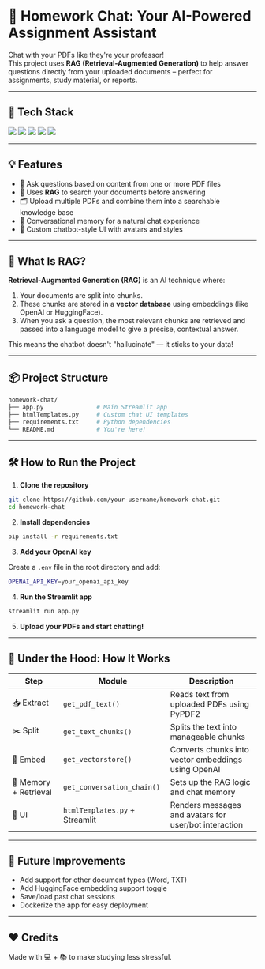 # 📄 Homework Chat: Your AI-Powered Assignment Assistant

Chat with your PDFs like they're your professor!  
This project uses **RAG (Retrieval-Augmented Generation)** to help answer questions directly from your uploaded documents – perfect for assignments, study material, or reports.

---

## 🚀 Tech Stack

<p align="left">
  <img src="https://img.shields.io/badge/Python-3776AB?style=for-the-badge&logo=python&logoColor=white" />
  <img src="https://img.shields.io/badge/Streamlit-FF4B4B?style=for-the-badge&logo=streamlit&logoColor=white" />
  <img src="https://img.shields.io/badge/LangChain-000000?style=for-the-badge&logo=langchain&logoColor=white" />
  <img src="https://img.shields.io/badge/OpenAI-412991?style=for-the-badge&logo=openai&logoColor=white" />
  <img src="https://img.shields.io/badge/FAISS-009688?style=for-the-badge" />
</p>

---

## 💡 Features

- 🧠 Ask questions based on content from one or more PDF files
- 🔎 Uses **RAG** to search your documents before answering
- 🗂️ Upload multiple PDFs and combine them into a searchable knowledge base
- 🤖 Conversational memory for a natural chat experience
- 🎨 Custom chatbot-style UI with avatars and styles

---

## 🧠 What Is RAG?

**Retrieval-Augmented Generation (RAG)** is an AI technique where:

1. Your documents are split into chunks.
2. These chunks are stored in a **vector database** using embeddings (like OpenAI or HuggingFace).
3. When you ask a question, the most relevant chunks are retrieved and passed into a language model to give a precise, contextual answer.

This means the chatbot doesn't "hallucinate" — it sticks to your data!

---

## 📦 Project Structure

```bash
homework-chat/
├── app.py               # Main Streamlit app
├── htmlTemplates.py     # Custom chat UI templates
├── requirements.txt     # Python dependencies
└── README.md            # You're here!
```

---

## 🛠️ How to Run the Project

1. **Clone the repository**
```bash
git clone https://github.com/your-username/homework-chat.git
cd homework-chat
```

2. **Install dependencies**
```bash
pip install -r requirements.txt
```

3. **Add your OpenAI key**

Create a `.env` file in the root directory and add:

```bash
OPENAI_API_KEY=your_openai_api_key
```

4. **Run the Streamlit app**
```bash
streamlit run app.py
```

5. **Upload your PDFs and start chatting!**

---

## 🧰 Under the Hood: How It Works

| Step | Module | Description |
|------|--------|-------------|
| 📥 Extract | `get_pdf_text()` | Reads text from uploaded PDFs using PyPDF2 |
| ✂️ Split | `get_text_chunks()` | Splits the text into manageable chunks |
| 🧬 Embed | `get_vectorstore()` | Converts chunks into vector embeddings using OpenAI |
| 🧠 Memory + Retrieval | `get_conversation_chain()` | Sets up the RAG logic and chat memory |
| 💬 UI | `htmlTemplates.py` + Streamlit | Renders messages and avatars for user/bot interaction |

---

## 🚧 Future Improvements

- Add support for other document types (Word, TXT)
- Add HuggingFace embedding support toggle
- Save/load past chat sessions
- Dockerize the app for easy deployment

---

## ❤️ Credits

Made with 💻 + 📚 to make studying less stressful.
